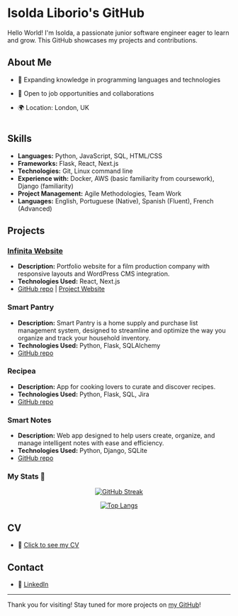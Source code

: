 # Isolda Liborio's GitHub

Hello World! I'm Isolda, a passionate junior software engineer eager to learn and grow. This GitHub showcases my projects and contributions.

## About Me

- 🌱 Expanding knowledge in programming languages and technologies
- 🔭 Open to job opportunities and collaborations
- 🌍 Location: London, UK
  
   <img src="https://komarev.com/ghpvc/?username=isoldaliborio&style=for-the-badge&color=yellowgreen" alt=""/>

## Skills

- **Languages:** Python, JavaScript, SQL, HTML/CSS
- **Frameworks:** Flask, React, Next.js
- **Technologies:** Git, Linux command line
- **Experience with:** Docker, AWS (basic familiarity from coursework), Django (familiarity)
- **Project Management:** Agile Methodologies, Team Work
- **Languages:** English, Portuguese (Native), Spanish (Fluent), French (Advanced)

## Projects

### <a href = "https://infinitaproductions.com/" target = "_blank"> Infinita Website </a>

- **Description:** Portfolio website for a film production company with responsive layouts and WordPress CMS integration.
- **Technologies Used:** React, Next.js
- [GitHub repo](https://github.com/isoldaliborio/infinita_website) | [Project Website](https://infinitaproductions.com/)

### Smart Pantry
- **Description:** Smart Pantry is a home supply and purchase list management system, designed to streamline and optimize the way you organize and track your household inventory. 
- **Technologies Used:** Python, Flask, SQLAlchemy
- [GitHub repo](https://github.com/isoldaliborio/mypantry_api)

### Recipea
- **Description:** App for cooking lovers to curate and discover recipes.
- **Technologies Used:** Python, Flask, SQL, Jira
- [GitHub repo](https://github.com/isoldaliborio/recipea_app)

### Smart Notes
- **Description:** Web app designed to help users create, organize, and manage intelligent notes with ease and efficiency.
- **Technologies Used:** Python, Django, SQLite
- [GitHub repo](https://github.com/isoldaliborio/smart-notes) 

### My Stats 🚀
<div id = "stats" align = "center">

[![GitHub Streak](http://github-readme-streak-stats.herokuapp.com?user=isoldaliborio&theme=omni)](https://git.io/streak-stats)

[![Top Langs](https://github-readme-stats.vercel.app/api/top-langs/?username=isoldaliborio&layout=compact&theme=omni&langs_count=8)](https://github.com/anuraghazra/github-readme-stats)
</div>

## CV

- 📍 [Click to see my CV](https://utfs.io/f/UYQ1Qf5nkPhdzpAhesRyS2YxvR64M3b0HGCakoUqWA9pgwQ8)

## Contact

- 💼 [LinkedIn](https://www.linkedin.com/in/isoldaliborio/)

---

Thank you for visiting! Stay tuned for more projects on [my GitHub](https://github.com/isoldaliborio)!





